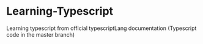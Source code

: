# Learning-Typescript
Learning typescript from official typescriptLang documentation
(Typescript code in the master branch)
